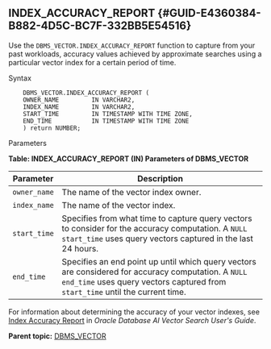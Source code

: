 ## INDEX_ACCURACY_REPORT {#GUID-E4360384-B882-4D5C-BC7F-332BB5E54516}

Use the `DBMS_VECTOR.INDEX_ACCURACY_REPORT` function to capture from your past workloads, accuracy values achieved by approximate searches using a particular vector index for a certain period of time. 

Syntax
```
    DBMS_VECTOR.INDEX_ACCURACY_REPORT (
    OWNER_NAME         IN VARCHAR2,
    INDEX_NAME         IN VARCHAR2,
    START_TIME         IN TIMESTAMP WITH TIME ZONE,
    END_TIME           IN TIMESTAMP WITH TIME ZONE
    ) return NUMBER;
```
    

Parameters

**Table: INDEX_ACCURACY_REPORT (IN) Parameters of DBMS_VECTOR**

Parameter | Description  
---|---  
`owner_name` |  The name of the vector index owner.  
`index_name` |  The name of the vector index.  
`start_time` |  Specifies from what time to capture query vectors to consider for the accuracy computation. A `NULL` `start_time` uses query vectors captured in the last 24 hours.   
`end_time` |  Specifies an end point up until which query vectors are considered for accuracy computation. A `NULL` `end_time` uses query vectors captured from `start_time` until the current time.   
  
For information about determining the accuracy of your vector indexes, see [Index Accuracy Report](https://docs.oracle.com/pls/topic/lookup?ctx=en/database/oracle/oracle-database/23/vecse&id=VECSE-GUID-A084929C-7A04-4764-9E5B-1204E0844CAF) in *Oracle Database AI Vector Search User's Guide*. 

**Parent topic:** [DBMS_VECTOR](dbms_vector-vecse.md)
